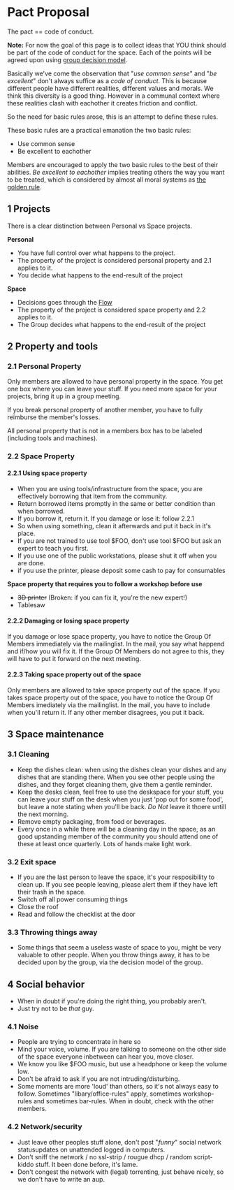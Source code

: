 # Pact Proposal

The pact == code of conduct. 

**Note:** For now the goal of this page is to collect ideas that YOU think should be part of the
code of conduct for the space. Each of the points will be agreed upon using [group decision model](../order/decision.md#members-group).

Basically we've come the observation that "*use common sense*" and "*be excellent*" don't always suffice as a *code of conduct*. This is because different people have different realities, different values and morals. We think this diversity is a good thing. However in a communal context where these realities clash with eachother it creates friction and conflict. 

So the need for basic rules arose, this is an attempt to define these rules.

These basic rules are a practical emanation the two basic rules: 
* Use common sense
* Be excellent to eachother

Members are encouraged to apply the two basic rules to the best of their abilities. *Be excellent to eachother* implies treating others the way you want to be treated, which is considered by almost all moral systems as [the golden rule](http://en.wikipedia.org/wiki/Golden_Rule).

## 1 Projects

There is a clear distinction between Personal vs Space projects.

**Personal**
 - You have full control over what happens to the project.
 - The property of the project is considered personal property and 2.1 applies to it.
 - You decide what happens to the end-result of the project

**Space**
 - Decisions goes through the [Flow](../order/flow.md)
 - The property of the project is considered space property and 2.2 applies to it.
 - The Group decides what happens to the end-result of the project

## 2 Property and tools

### 2.1 Personal Property

Only members are allowed to have personal property in the space. You get one box where you can leave your stuff. If you need more space for your projects, bring it up in a group meeting.

If you break personal property of another member, you have to fully reïmburse the member's losses.

All personal property that is not in a members box has to be labeled (including tools and machines).

### 2.2 Space Property

#### 2.2.1 Using space property

 * When you are using tools/infrastructure from the space, you are effectively borrowing that item from the community. 
 * Return borrowed items promptly in the same or better condition than when borrowed.
 * If you borrow it, return it. If you damage or lose it: follow 2.2.1
 * So when using something, clean it afterwards and put it back in it's place.
 * If you  are not trained to use tool $FOO, don't use tool $FOO but ask an expert to teach you first.
 * If you use one of the public workstations, please shut it off when you are done. 
 * if you use the printer, please deposit some cash to pay for consumables

**Space property that requires you to follow a workshop before use**
 
 * ~~3D printer~~ (Broken: if you can fix it, you're the new expert!)
 * Tablesaw

#### 2.2.2 Damaging or losing space property

If you damage or lose space property, you have to notice the Group Of Members immediately via the mailinglist. In the mail, you say what happend and if/how you will fix it. If the Group Of Members do not agree to this, they will have to put it forward on the next meeting.

#### 2.2.3 Taking space property out of the space

Only members are allowed to take space property out of the space. If you takes space property out of the space, you have to notice the Group Of Members imediately via the mailinglist. In the mail, you have to include when you'll return it. If any other member disagrees, you put it back.

## 3 Space maintenance

### 3.1 Cleaning

* Keep the dishes clean: when using the dishes clean your dishes and any dishes that are standing there. When you see other people using the dishes, and they forget cleaning them, give them a gentle reminder. 
* Keep the desks clean, feel free to use the deskspace for your stuff, you can leave your stuff on the desk when you just 'pop out for some food', but leave a note stating when you'll be back. _Do Not_ leave it thoere untill the next morning. 
* Remove empty packaging, from food or beverages. 
* Every once in a while there will be a cleaning day in the space, as an good upstanding member of the community you should attend one of these at least once quarterly. Lots of hands make light work.

### 3.2 Exit space 

* If you are the last person to leave the space, it's your resposibility to clean up. If you see people leaving, please alert them if they have left their trash in the space.
* Switch off all power consuming things
* Close the roof
* Read and follow the checklist at the door

### 3.3 Throwing things away

* Some things that seem a useless waste of space to you, might be very valuable to other people. When you throw things away, it has to be decided upon by the group, via the decision model of the group.

## 4 Social behavior

* When in doubt if you're doing the right thing, you probably aren't.
* Just try not to be *that* guy. 

### 4.1 Noise

* People are trying to concentrate in here so 
 * Mind your voice, volume. If you are talking to someone on the other side of the space everyone inbetween can hear you, move closer.
 * We know you like $FOO music, but use a headphone or keep the volume low.
 * Don't be afraid to ask if you are not intruding/disturbing.
 * Some moments are more 'loud' than others, so it's not always easy to follow. Sometimes "libary/office-rules" apply,
   sometimes workshop-rules and sometimes bar-rules. When in doubt, check with the other members.

### 4.2 Network/security

* Just leave other peoples stuff alone, don't post "*funny*" social network statusupdates on unattended logged in computers.
* Don't sniff the network / no ssl-strip /  rougue dhcp / random script-kiddo stuff. It been done before, it's lame.
* Don't congest the network with (legal) torrenting, just behave nicely, so we don't have to write an aup.
